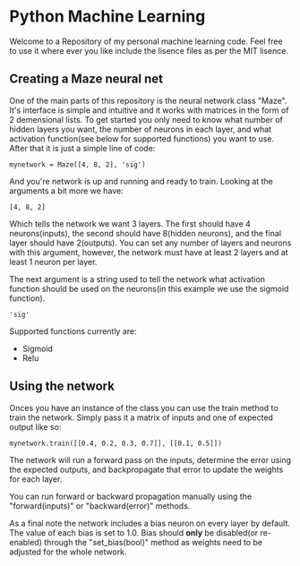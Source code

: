 # Python Machine Learning

Welcome to a Repository of my personal machine learning code. Feel free to use it where ever you like include the lisence files as per the MIT lisence.



## Creating a Maze neural net

One of the main parts of this repository is the neural network class "Maze". It's interface is simple and intuitive and it works with matrices in the form of 2 demensional lists. To get started you only need to know what number of hidden layers you want, the number of neurons in each layer, and what activation function(see below for supported functions) you want to use. After that it is just a simple line of code:

```
mynetwork = Maze([4, 8, 2], 'sig')
```

And you're network is up and running and ready to train. Looking at the arguments a bit more we have:

```
[4, 8, 2]
```

Which tells the network we want 3 layers. The first should have 4 neurons(inputs), the second should have 8(hidden neurons), and the final layer should have 2(outputs). You can set any number of layers and neurons with this argument, however, the network must have at least 2 layers and at least 1 neuron per layer.

The next argument is a string used to tell the network what activation function should be used on the neurons(in this example we use the sigmoid function). 

```
'sig'
```

Supported functions currently are:

- Sigmoid
- Relu



## Using the network

Onces you have an instance of the class you can use the train method to train the network. Simply pass it a matrix of inputs and one of expected output like so:

```
mynetwork.train([[0.4, 0.2, 0.3, 0.7]], [[0.1, 0.5]])
```

The network will run a forward pass on the inputs, determine the error using the expected outputs, and backpropagate that error to update the weights for each layer.

You can run forward or backward propagation manually using the "forward(inputs)" or "backward(error)" methods.

As a final note the network includes a bias neuron on every layer by default. The value of each bias is set to 1.0. Bias should **only** be disabled(or re-enabled) through the "set_bias(bool)" method as weights need to be adjusted for the whole network.


